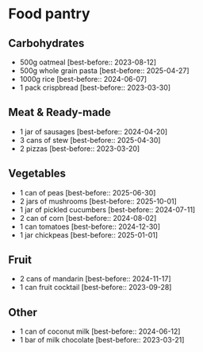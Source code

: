 # Food pantry

## Carbohydrates
- 500g oatmeal [best-before:: 2023-08-12]
- 500g whole grain pasta [best-before:: 2025-04-27]
- 1000g  rice [best-before:: 2024-06-07]
- 1 pack crispbread [best-before:: 2023-03-30]

## Meat & Ready-made
- 1 jar of sausages [best-before:: 2024-04-20]
- 3 cans of stew [best-before:: 2025-04-30]
- 2 pizzas [best-before:: 2023-03-20]

## Vegetables
- 1 can of peas [best-before:: 2025-06-30]
- 2 jars of mushrooms [best-before:: 2025-10-01]
- 1 jar of pickled cucumbers [best-before:: 2024-07-11]
- 2 can of corn [best-before:: 2024-08-02]
- 1 can tomatoes [best-before:: 2024-12-30]
- 1 jar chickpeas [best-before:: 2025-01-01]

## Fruit
- 2 cans of mandarin [best-before:: 2024-11-17]
- 1 can fruit cocktail [best-before:: 2023-09-28]

## Other
- 1 can of coconut milk [best-before:: 2024-06-12]
- 1 bar of milk chocolate [best-before:: 2023-03-21]